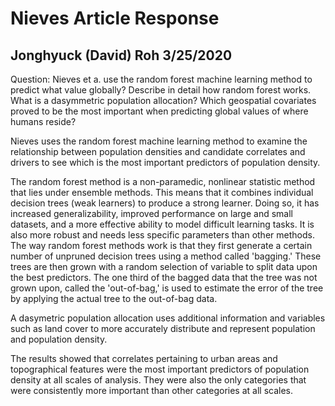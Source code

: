 # Nieves Article Response 

## Jonghyuck (David) Roh  3/25/2020

Question: Nieves et a. use the random forest machine learning method to predict what value globally?  Describe in detail how random forest works.  What is a dasymmetric population allocation? Which geospatial covariates proved to be the most important when predicting global values of where humans reside?

Nieves uses the random forest machine learning method to examine the relationship between population densities and candidate correlates and drivers to see which is the most important predictors of population density. 

The random forest method is a non-paramedic, nonlinear statistic method that lies under ensemble methods. This means that it combines individual decision trees (weak learners) to produce a strong learner. Doing so, it has increased generalizability, improved performance on large and small datasets, and a more effective ability to model difficult learning tasks. It is also more robust and needs less specific parameters than other methods. The way random forest methods work is that they first generate a certain number of unpruned decision trees using a method called 'bagging.' These trees are then grown with a random selection of variable to split data upon the best predictors. The one third of the bagged data that the tree was not grown upon, called the 'out-of-bag,' is used to estimate the error of the tree by applying the actual tree to the out-of-bag data. 

A dasymetric population allocation uses additional information and variables such as land cover to more accurately distribute and represent population and population density. 

The results showed that correlates pertaining to urban areas and topographical features were the most important predictors of population density at all scales of analysis. They were also the only categories that were consistently more important than other categories at all scales. 
